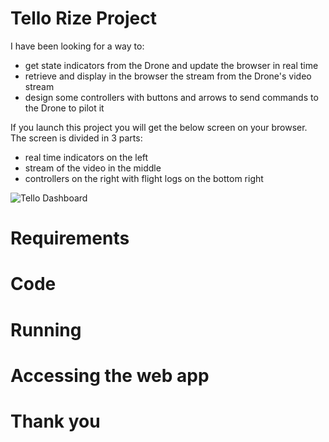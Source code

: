 # Tello Rize Project
I have been looking for a way to:
- get state indicators from the Drone and update the browser in real time
- retrieve and display in the browser the stream from the Drone's video stream
- design some controllers with buttons and arrows to send commands to the Drone to pilot it

If you launch this project you will get the below screen on your browser. The screen is divided in 3 parts:
- real time indicators on the left
- stream of the video in the middle
- controllers on the right with flight logs on the bottom right

![Tello Dashboard](https://kaweb-freelance.s3.amazonaws.com/Tableau_de_Bord_1658242549308.JPG)

# Requirements


# Code


# Running


# Accessing the web app



# Thank you